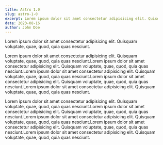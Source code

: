 ```yaml
---
title: Astro 1.0
slug: astro-1-0
excerpt: Lorem ipsum dolor sit amet consectetur adipisicing elit. Quisquam voluptate, quae, quod, quia quas nesciunt.
date: 2023-08-16
author: John Doe
---
```


Lorem ipsum dolor sit amet consectetur adipisicing elit. Quisquam voluptate, quae, quod, quia quas nesciunt.

Lorem ipsum dolor sit amet consectetur adipisicing elit. Quisquam voluptate, quae, quod, quia quas nesciunt.Lorem ipsum dolor sit amet consectetur adipisicing elit. Quisquam voluptate, quae, quod, quia quas nesciunt.Lorem ipsum dolor sit amet consectetur adipisicing elit. Quisquam voluptate, quae, quod, quia quas nesciunt.Lorem ipsum dolor sit amet consectetur adipisicing elit. Quisquam voluptate, quae, quod, quia quas nesciunt.Lorem ipsum dolor sit amet consectetur adipisicing elit. Quisquam voluptate, quae, quod, quia quas nesciunt.

Lorem ipsum dolor sit amet consectetur adipisicing elit. Quisquam voluptate, quae, quod, quia quas nesciunt.Lorem ipsum dolor sit amet consectetur adipisicing elit. Quisquam voluptate, quae, quod, quia quas nesciunt.Lorem ipsum dolor sit amet consectetur adipisicing elit. Quisquam voluptate, quae, quod, quia quas nesciunt.Lorem ipsum dolor sit amet consectetur adipisicing elit. Quisquam voluptate, quae, quod, quia quas nesciunt.Lorem ipsum dolor sit amet consectetur adipisicing elit. Quisquam voluptate, quae, quod, quia quas nesciunt.